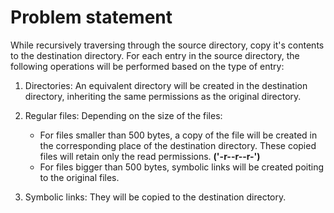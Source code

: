 # Problem statement

While recursively traversing through the source directory, copy it's contents to the destination directory. For each entry in the source directory, the following operations will be performed based on the type of entry:

1. Directories:
An equivalent directory will be created in the destination directory, inheriting the same permissions as the original directory.

2. Regular files:
Depending on the size of the files:
	- For files smaller than 500 bytes, a copy of the file will be created in the corresponding place of the destination directory. These copied files will retain only the read permissions. **('-r--r--r-')**
	- For files bigger than 500 bytes, symbolic links will be created poiting to the original files.

3. Symbolic links:
They will be copied to the destination directory.
